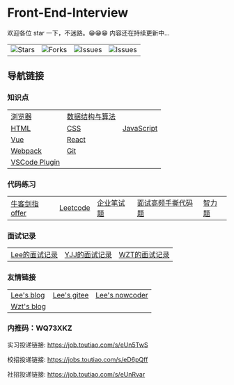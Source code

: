 # Front-End-Interview

欢迎各位 star 一下，不迷路。😁😁😁 内容还在持续更新中...

<table>
	<tr>
		<td>
			<img alt="Stars" src="https://img.shields.io/github/stars/lf2021/Front-End-Interview?style=flat-square&labelColor=343b41">
		</td>
		<td>
			<img alt="Forks" src="https://img.shields.io/github/forks/lf2021/Front-End-Interview?style=flat-square&labelColor=343b41">
		</td>
		<td>
			<img alt="Issues" src="https://img.shields.io/github/issues/lf2021/Front-End-Interview?style=flat-square&labelColor=343b41">
		</td>
		<td>
			<img alt="Issues" src="https://img.shields.io/github/issues-pr/lf2021/Front-End-Interview?style=flat-square&labelColor=343b41">
		</td>
	</tr>
</table>

## 导航链接

### 知识点

<table>
	<tr>
		<td>
			<a href="https://github.com/lf2021/Front-End-Interview/blob/master/01.浏览器/浏览器.md">浏览器</a>
		</td>
		<td>
			<a href="https://github.com/lf2021/Front-End-Interview/blob/master/02.数据结构与算法/数据结构与算法.md">数据结构与算法</a>
		</td>
		<td></td>
	</tr>
	<tr>
		<td>
			<a href="03.HTML/html.md">HTML</a>
		</td>
		<td>
			<a href="https://github.com/lf2021/Front-End-Interview/blob/master/04.CSS/css.md">CSS</a>
		</td>
		<td>
			<a href="05.JavaScript/js.md">JavaScript</a>
		</td>
	</tr>
	<tr>
		<td>
			<a href="https://github.com/lf2021/Front-End-Interview/blob/master/06.Vue/vue.md">Vue</a>
		</td>
		<td>
			<a href="https://github.com/lf2021/Front-End-Interview/blob/master/11.React/react.md">React</a>
		</td>
		<td></td>
	</tr>
	<tr>
		<td>
			<a href="https://github.com/lf2021/Front-End-Interview/blob/master/12.Webpack/webpack.md">Webpack</a>
		</td>
		<td>
			<a href="https://github.com/lf2021/Front-End-Interview/blob/master/10.git常用指令/git常用指令.md">Git</a>
		</td>
		<td></td>
	</tr>
	<tr>
		<td>
			<a href="https://github.com/lf2021/Front-End-Interview/blob/master/13.实战篇/VSCode-plugin.md">VSCode Plugin</a>
		</td>
		<td></td>
		<td></td>
	</tr>
</table>

### 代码练习

<table>
	<tr>
		<td>
			<a href="https://github.com/lf2021/Front-End-Interview/blob/master/07.算法刷题/牛客网 - 剑指offer.md">牛客剑指offer</a>
		</td>
		<td>
			<a href="https://github.com/lf2021/Front-End-Interview/blob/master/07.算法刷题/leetcode思路.md">Leetcode</a>
		</td>
		<td>
			<a href="https://github.com/lf2021/Front-End-Interview/blob/master/07.算法刷题/牛客网 - 企业笔试题.md">企业笔试题</a>
		</td>
		<td>
			<a href="https://github.com/lf2021/Front-End-Interview/blob/master/08.面试高频手撕代码题/面试高频手撕代码题.md">面试高频手撕代码题</a>
		</td>
		<td>
			<a href="https://github.com/lf2021/Front-End-Interview/blob/master/09.面试复盘/智力题.md">智力题</a>
		</td>
	</tr>
</table>

### 面试记录

<table>
	<tr>
		<td>
			<a href="https://github.com/lf2021/Front-End-Interview/blob/master/09.面试复盘/Lee的面试记录.md">Lee的面试记录</a>
		</td>
		<td>
			<a href="https://github.com/lf2021/Front-End-Interview/blob/master/09.面试复盘/YJJ的面试记录.md">YJJ的面试记录</a>
		</td>
		<td>
			<a href="https://github.com/lf2021/Front-End-Interview/blob/master/09.面试复盘/Wzt的面试记录.md">WZT的面试记录</a>
		</td>
	</tr>
</table>

### 友情链接

<table>
	<tr>
		<td>
			<a href="https://lf2021.github.io/">Lee's blog</a>
		</td>
		<td>
			<a href="https://gitee.com/lee_van">Lee's gitee</a>
		</td>
		<td>
			<a href="https://www.nowcoder.com/profile/549508843">Lee's nowcoder</a>
		</td>
	</tr>
	<tr>
		<td>
			<a href="https://wzt2023.github.io/">Wzt's blog</a>
		</td>
		<td></td>
		<td></td>
	</tr>
</table>

### 内推码：WQ73XKZ

实习投递链接: <https://job.toutiao.com/s/eUn5TwS>

校招投递链接: <https://jobs.toutiao.com/s/eD6pQff>

社招投递链接: <https://job.toutiao.com/s/eUnRvar>
